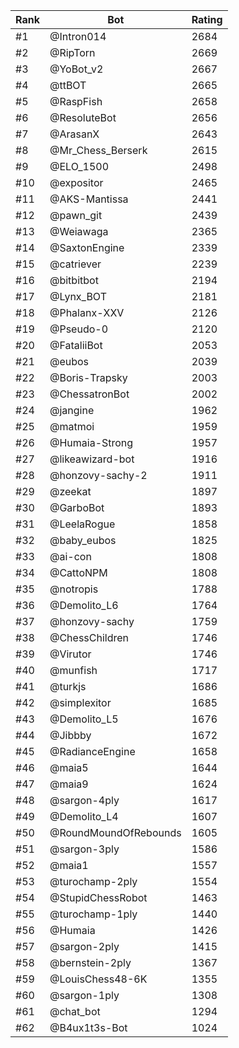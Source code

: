 Rank|Bot|Rating
---|---|---
#1|@Intron014|2684
#2|@RipTorn|2669
#3|@YoBot_v2|2667
#4|@ttBOT|2665
#5|@RaspFish|2658
#6|@ResoluteBot|2656
#7|@ArasanX|2643
#8|@Mr_Chess_Berserk|2615
#9|@ELO_1500|2498
#10|@expositor|2465
#11|@AKS-Mantissa|2441
#12|@pawn_git|2439
#13|@Weiawaga|2365
#14|@SaxtonEngine|2339
#15|@catriever|2239
#16|@bitbitbot|2194
#17|@Lynx_BOT|2181
#18|@Phalanx-XXV|2126
#19|@Pseudo-0|2120
#20|@FataliiBot|2053
#21|@eubos|2039
#22|@Boris-Trapsky|2003
#23|@ChessatronBot|2002
#24|@jangine|1962
#25|@matmoi|1959
#26|@Humaia-Strong|1957
#27|@likeawizard-bot|1916
#28|@honzovy-sachy-2|1911
#29|@zeekat|1897
#30|@GarboBot|1893
#31|@LeelaRogue|1858
#32|@baby_eubos|1825
#33|@ai-con|1808
#34|@CattoNPM|1808
#35|@notropis|1788
#36|@Demolito_L6|1764
#37|@honzovy-sachy|1759
#38|@ChessChildren|1746
#39|@Virutor|1746
#40|@munfish|1717
#41|@turkjs|1686
#42|@simplexitor|1685
#43|@Demolito_L5|1676
#44|@Jibbby|1672
#45|@RadianceEngine|1658
#46|@maia5|1644
#47|@maia9|1624
#48|@sargon-4ply|1617
#49|@Demolito_L4|1607
#50|@RoundMoundOfRebounds|1605
#51|@sargon-3ply|1586
#52|@maia1|1557
#53|@turochamp-2ply|1554
#54|@StupidChessRobot|1463
#55|@turochamp-1ply|1440
#56|@Humaia|1426
#57|@sargon-2ply|1415
#58|@bernstein-2ply|1367
#59|@LouisChess48-6K|1355
#60|@sargon-1ply|1308
#61|@chat_bot|1294
#62|@B4ux1t3s-Bot|1024
